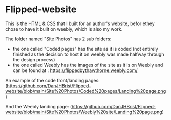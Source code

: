 # Flipped-website

This is the HTML & CSS that I built for an author's website, befor ethey chose to have it built on weebly, which is also my work.

The folder named "Site Photos" has 2 sub folders: 
- the one called "Coded pages" has the site as it is coded (not entirely finished as the decision to host it on weebly was made halfway through the design process)
- the one called Weebly has the images of the site as it is on Weebly and can be found at : https://flippedbythawthorne.weebly.com/

An example of the code front/landing pages:
(https://github.com/DanJHBrist/Flipped-website/blob/main/Site%20Photos/Coded%20pages/Landing%20page.png)

And the Weebly landing page:
(https://github.com/DanJHBrist/Flipped-website/blob/main/Site%20Photos/Weebly%20site/Landing%20page.png)
